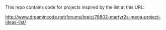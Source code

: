 This repo contains code for projects inspired by the list at this URL:

http://www.dreamincode.net/forums/topic/78802-martyr2s-mega-project-ideas-list/
